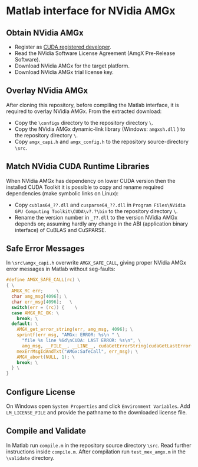 Matlab interface for NVidia AMGx
================================

Obtain NVidia AMGx
------------------
* Register as
  [CUDA registered developer](https://developer.nvidia.com/cuda-registered-developer-program).
* Read the NVidia Software License Agreement (AmgX Pre-Release Software).
* Download NVidia AMGx for the target platform.
* Download NVidia AMGx trial license key.

Overlay NVidia AMGx
-------------------
After cloning this repository, before compiling the Matlab interface,
it is required to overlay NVidia AMGx. From the extracted
download:
* Copy the `\configs` directory to the repository directory `\`.
* Copy the NVidia AMGx dynamic-link library (Windows: `amgxsh.dll` ) to the
  repository directory `\`.
* Copy `amgx_capi.h` and `amgx_config.h` to the repository
  source-directory `\src`.

Match NVidia CUDA Runtime Libraries
-----------------------------------
When NVidia AMGx has dependency on lower CUDA version then the installed CUDA
Toolkit it is possible to copy and rename required dependencies
(make symbolic links on Linux):
* Copy `cublas64_??.dll` and `cusparse64_??.dll` in `Program Files\NVidia GPU
Computing Toolkit\CUDA\v?.?\bin` to the repository directory `\`.
* Rename the version number in `_??.dll` to the version NVidia AMGx depends on;
assuming hardly any change in the ABI (application binary interface) of
CuBLAS and CuSPARSE.

Safe Error Messages
-------------------
In `\src\amgx_capi.h` overwrite `AMGX_SAFE_CALL`, giving proper NVidia AMGx error
messages in Matlab without seg-faults:
```c
#define AMGX_SAFE_CALL(rc) \
{ \
  AMGX_RC err;     \
  char amg_msg[4096]; \
  char err_msg[4096];   \
  switch(err = (rc)) {    \
  case AMGX_RC_OK: \
    break; \
  default: \
    AMGX_get_error_string(err, amg_msg, 4096); \
    sprintf(err_msg, "AMGx: ERROR: %s\n " \
      "file %s line %6d\nCUDA: LAST ERROR: %s\n", \
      amg_msg, __FILE__, __LINE__, cudaGetErrorString(cudaGetLastError())); \
    mexErrMsgIdAndTxt("AMGx:SafeCall", err_msg); \
    AMGX_abort(NULL, 1); \
    break; \
  } \
}
```

Configure License
-----------------
On Windows open `System Properties` and click `Environment Variables`.
Add `LM_LICENSE_FILE` and provide the pathname to the downloaded license file.

Compile and Validate
--------------------
In Matlab run `compile.m` in the repository source directory `\src`.
Read further instructions inside `compile.m`. After compilation
run `test_mex_amgx.m` in the `\validate` directory.
